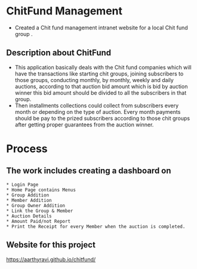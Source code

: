 # ChitFund Management
   * Created a Chit fund management intranet website for a local Chit fund group .
## Description about ChitFund

  * This application basically deals with the Chit fund companies which will have the transactions like starting chit groups, 
    joining subscribers to those groups, conducting monthly, by monthly, weekly and daily auctions, according to that auction bid amount 
    which is bid by auction winner this bid amount should be divided to all the subscribers in that group. 
  * Then installments collections could collect from subscribers every month or depending on the type of auction. Every month payments 
    should be pay to the prized subscribers according to those chit groups after getting proper guarantees from the auction winner.
    
# Process 
   ## The work includes creating a dashboard on 
    * Login Page
    * Home Page contains Menus
    * Group Addition
    * Member Addition
    * Group Owner Addition
    * Link the Group & Member
    * Auction Details
    * Amount Paid/not Report
    * Print the Receipt for every Member when the auction is completed.

 

## Website for this project
   https://aarthyravi.github.io/chitfund/
